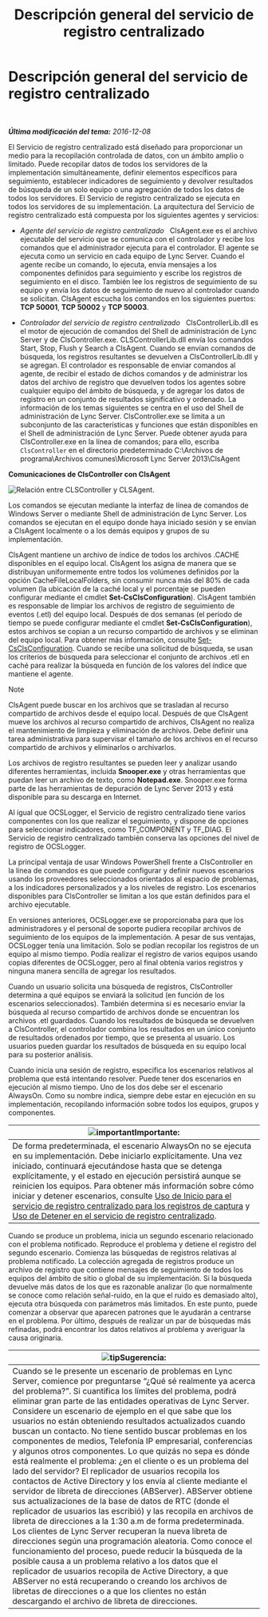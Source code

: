 ﻿---
title: Descripción general del servicio de registro centralizado
TOCTitle: Descripción general del servicio de registro centralizado
ms:assetid: 975718a0-f3e3-404d-9453-6224e73bfdd0
ms:mtpsurl: https://technet.microsoft.com/es-es/library/JJ688145(v=OCS.15)
ms:contentKeyID: 49889394
ms.date: 01/07/2017
mtps_version: v=OCS.15
ms.translationtype: HT
---

# Descripción general del servicio de registro centralizado

 

_**Última modificación del tema:** 2016-12-08_

El Servicio de registro centralizado está diseñado para proporcionar un medio para la recopilación controlada de datos, con un ámbito amplio o limitado. Puede recopilar datos de todos los servidores de la implementación simultáneamente, definir elementos específicos para seguimiento, establecer indicadores de seguimiento y devolver resultados de búsqueda de un solo equipo o una agregación de todos los datos de todos los servidores. El Servicio de registro centralizado se ejecuta en todos los servidores de su implementación. La arquitectura del Servicio de registro centralizado está compuesta por los siguientes agentes y servicios:

  - *Agente del servicio de registro centralizado*   ClsAgent.exe es el archivo ejecutable del servicio que se comunica con el controlador y recibe los comandos que el administrador ejecuta para el controlador. El agente se ejecuta como un servicio en cada equipo de Lync Server. Cuando el agente recibe un comando, lo ejecuta, envía mensajes a los componentes definidos para seguimiento y escribe los registros de seguimiento en el disco. También lee los registros de seguimiento de su equipo y envía los datos de seguimiento de nuevo al controlador cuando se solicitan. ClsAgent escucha los comandos en los siguientes puertos: **TCP 50001**, **TCP 50002** y **TCP 50003**.

  - *Controlador del servicio de registro centralizado*   ClsControllerLib.dll es el motor de ejecución de comandos del Shell de administración de Lync Server y de ClsController.exe. CLSControllerLib.dll envía los comandos Start, Stop, Flush y Search a ClsAgent. Cuando se envían comandos de búsqueda, los registros resultantes se devuelven a ClsControllerLib.dll y se agregan. El controlador es responsable de enviar comandos al agente, de recibir el estado de dichos comandos y de administrar los datos del archivo de registro que devuelven todos los agentes sobre cualquier equipo del ámbito de búsqueda, y de agregar los datos de registro en un conjunto de resultados significativo y ordenado. La información de los temas siguientes se centra en el uso del Shell de administración de Lync Server. ClsController.exe se limita a un subconjunto de las características y funciones que están disponibles en el Shell de administración de Lync Server. Puede obtener ayuda para ClsController.exe en la línea de comandos; para ello, escriba `ClsController` en el directorio predeterminado C:\\Archivos de programa\\Archivos comunes\\Microsoft Lync Server 2013\\ClsAgent

**Comunicaciones de ClsController con ClsAgent**

![Relación entre CLSController y CLSAgent.](images/JJ688145.68c90811-5cf9-4a84-95b7-ea9ffc61eac4(OCS.15).jpg "Relación entre CLSController y CLSAgent.")

Los comandos se ejecutan mediante la interfaz de línea de comandos de Windows Server o mediante Shell de administración de Lync Server. Los comandos se ejecutan en el equipo donde haya iniciado sesión y se envían a ClsAgent localmente o a los demás equipos y grupos de su implementación.

ClsAgent mantiene un archivo de índice de todos los archivos .CACHE disponibles en el equipo local. ClsAgent los asigna de manera que se distribuyan uniformemente entre todos los volúmenes definidos por la opción CacheFileLocalFolders, sin consumir nunca más del 80% de cada volumen (la ubicación de la caché local y el porcentaje se pueden configurar mediante el cmdlet **Set-CsClsConfiguration**). ClsAgent también es responsable de limpiar los archivos de registro de seguimiento de eventos (.etl) del equipo local. Después de dos semanas (el período de tiempo se puede configurar mediante el cmdlet **Set-CsClsConfiguration**), estos archivos se copian a un recurso compartido de archivos y se eliminan del equipo local. Para obtener más información, consulte [Set-CsClsConfiguration](https://docs.microsoft.com/en-us/powershell/module/skype/Set-CsClsConfiguration). Cuando se recibe una solicitud de búsqueda, se usan los criterios de búsqueda para seleccionar el conjunto de archivos .etl en caché para realizar la búsqueda en función de los valores del índice que mantiene el agente.


> [!NOTE]
> ClsAgent puede buscar en los archivos que se trasladan al recurso compartido de archivos desde el equipo local. Después de que ClsAgent mueve los archivos al recurso compartido de archivos, ClsAgent no realiza el mantenimiento de limpieza y eliminación de archivos. Debe definir una tarea administrativa para supervisar el tamaño de los archivos en el recurso compartido de archivos y eliminarlos o archivarlos.



Los archivos de registro resultantes se pueden leer y analizar usando diferentes herramientas, incluida **Snooper.exe** y otras herramientas que puedan leer un archivo de texto, como **Notepad.exe**. Snooper.exe forma parte de las herramientas de depuración de Lync Server 2013 y está disponible para su descarga en Internet.

Al igual que OCSLogger, el Servicio de registro centralizado tiene varios componentes con los que realizar el seguimiento, y dispone de opciones para seleccionar indicadores, como TF\_COMPONENT y TF\_DIAG. El Servicio de registro centralizado también conserva las opciones del nivel de registro de OCSLogger.

La principal ventaja de usar Windows PowerShell frente a ClsController en la línea de comandos es que puede configurar y definir nuevos escenarios usando los proveedores seleccionados orientados al espacio de problemas, a los indicadores personalizados y a los niveles de registro. Los escenarios disponibles para ClsController se limitan a los que están definidos para el archivo ejecutable.

En versiones anteriores, OCSLogger.exe se proporcionaba para que los administradores y el personal de soporte pudiera recopilar archivos de seguimiento de los equipos de la implementación. A pesar de sus ventajas, OCSLogger tenía una limitación. Solo se podían recopilar los registros de un equipo al mismo tiempo. Podía realizar el registro de varios equipos usando copias diferentes de OCSLogger, pero al final obtenía varios registros y ninguna manera sencilla de agregar los resultados.

Cuando un usuario solicita una búsqueda de registros, ClsController determina a qué equipos se enviará la solicitud (en función de los escenarios seleccionados). También determina si es necesario enviar la búsqueda al recurso compartido de archivos donde se encuentran los archivos .etl guardados. Cuando los resultados de búsqueda se devuelven a ClsController, el controlador combina los resultados en un único conjunto de resultados ordenados por tiempo, que se presenta al usuario. Los usuarios pueden guardar los resultados de búsqueda en su equipo local para su posterior análisis.

Cuando inicia una sesión de registro, especifica los escenarios relativos al problema que está intentando resolver. Puede tener dos escenarios en ejecución al mismo tiempo. Uno de los dos debe ser el escenario AlwaysOn. Como su nombre indica, siempre debe estar en ejecución en su implementación, recopilando información sobre todos los equipos, grupos y componentes.

<table>
<thead>
<tr class="header">
<th><img src="images/Gg425917.important(OCS.15).gif" title="important" alt="important" />Importante:</th>
</tr>
</thead>
<tbody>
<tr class="odd">
<td>De forma predeterminada, el escenario AlwaysOn no se ejecuta en su implementación. Debe iniciarlo explícitamente. Una vez iniciado, continuará ejecutándose hasta que se detenga explícitamente, y el estado en ejecución persistirá aunque se reinicien los equipos. Para obtener más información sobre cómo iniciar y detener escenarios, consulte <a href="lync-server-2013-using-start-for-the-centralized-logging-service-to-capture-logs.md">Uso de Inicio para el servicio de registro centralizado para los registros de captura</a> y <a href="lync-server-2013-using-stop-for-the-centralized-logging-service.md">Uso de Detener en el servicio de registro centralizado</a>.</td>
</tr>
</tbody>
</table>


Cuando se produce un problema, inicia un segundo escenario relacionado con el problema notificado. Reproduce el problema y detiene el registro del segundo escenario. Comienza las búsquedas de registros relativas al problema notificado. La colección agregada de registros produce un archivo de registro que contiene mensajes de seguimiento de todos los equipos del ámbito de sitio o global de su implementación. Si la búsqueda devuelve más datos de los que es razonable analizar (lo que normalmente se conoce como relación señal-ruido, en la que el ruido es demasiado alto), ejecuta otra búsqueda con parámetros más limitados. En este punto, puede comenzar a observar que aparecen patrones que le ayudarán a centrarse en el problema. Por último, después de realizar un par de búsquedas más refinadas, podrá encontrar los datos relativos al problema y averiguar la causa originaria.

<table>
<thead>
<tr class="header">
<th><img src="images/JJ205319.tip(OCS.15).gif" title="tip" alt="tip" />Sugerencia:</th>
</tr>
</thead>
<tbody>
<tr class="odd">
<td>Cuando se le presente un escenario de problemas en Lync Server, comience por preguntarse “¿Qué sé realmente ya acerca del problema?”. Si cuantifica los límites del problema, podrá eliminar gran parte de las entidades operativas de Lync Server.<br />
Considere un escenario de ejemplo en el que sabe que los usuarios no están obteniendo resultados actualizados cuando buscan un contacto. No tiene sentido buscar problemas en los componentes de medios, Telefonía IP empresarial, conferencias y algunos otros componentes. Lo que quizás no sepa es dónde está realmente el problema: ¿en el cliente o es un problema del lado del servidor? El replicador de usuarios recopila los contactos de Active Directory y los envía al cliente mediante el servidor de libreta de direcciones (ABServer). ABServer obtiene sus actualizaciones de la base de datos de RTC (donde el replicador de usuarios las escribió) y las recopila en archivos de libreta de direcciones a la 1:30 a.m de forma predeterminada. Los clientes de Lync Server recuperan la nueva libreta de direcciones según una programación aleatoria. Como conoce el funcionamiento del proceso, puede reducir la búsqueda de la posible causa a un problema relativo a los datos que el replicador de usuarios recopila de Active Directory, a que ABServer no está recuperando o creando los archivos de libretas de direcciones o a que los clientes no están descargando el archivo de libreta de direcciones.</td>
</tr>
</tbody>
</table>

